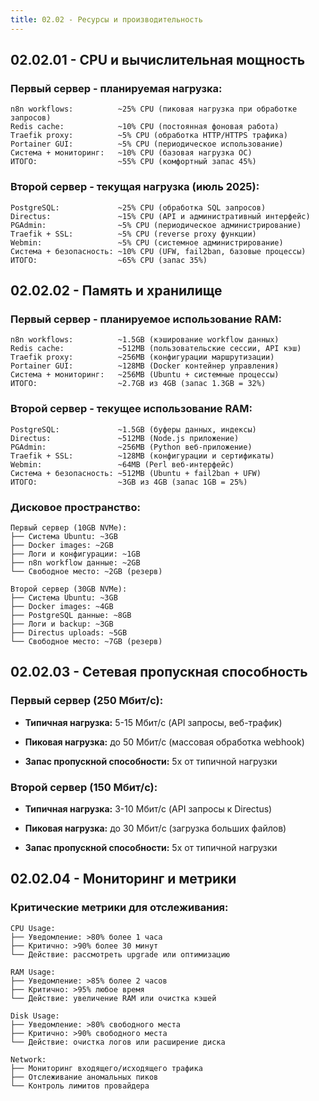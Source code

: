 ```yaml
---
title: 02.02 - Ресурсы и производительность
---
```


## 02\.02.01 - CPU и вычислительная мощность

### Первый сервер - планируемая нагрузка:

```
n8n workflows:          ~25% CPU (пиковая нагрузка при обработке запросов)
Redis cache:            ~10% CPU (постоянная фоновая работа)
Traefik proxy:          ~5% CPU (обработка HTTP/HTTPS трафика)
Portainer GUI:          ~5% CPU (периодическое использование)
Система + мониторинг:   ~10% CPU (базовая нагрузка ОС)
ИТОГО:                  ~55% CPU (комфортный запас 45%)
```

### Второй сервер - текущая нагрузка (июль 2025):

```
PostgreSQL:             ~25% CPU (обработка SQL запросов)
Directus:               ~15% CPU (API и административный интерфейс)
PGAdmin:                ~5% CPU (периодическое администрирование)
Traefik + SSL:          ~5% CPU (reverse proxy функции)
Webmin:                 ~5% CPU (системное администрирование)
Система + безопасность: ~10% CPU (UFW, fail2ban, базовые процессы)
ИТОГО:                  ~65% CPU (запас 35%)
```

## 02\.02.02 - Память и хранилище

### Первый сервер - планируемое использование RAM:

```
n8n workflows:          ~1.5GB (кэширование workflow данных)
Redis cache:            ~512MB (пользовательские сессии, API кэш)
Traefik proxy:          ~256MB (конфигурации маршрутизации)
Portainer GUI:          ~128MB (Docker контейнер управления)
Система + мониторинг:   ~256MB (Ubuntu + системные процессы)
ИТОГО:                  ~2.7GB из 4GB (запас 1.3GB = 32%)
```

### Второй сервер - текущее использование RAM:

```
PostgreSQL:             ~1.5GB (буферы данных, индексы)
Directus:               ~512MB (Node.js приложение)
PGAdmin:                ~256MB (Python веб-приложение)
Traefik + SSL:          ~128MB (конфигурации и сертификаты)
Webmin:                 ~64MB (Perl веб-интерфейс)
Система + безопасность: ~512MB (Ubuntu + fail2ban + UFW)
ИТОГО:                  ~3GB из 4GB (запас 1GB = 25%)
```

### Дисковое пространство:

```
Первый сервер (10GB NVMe):
├── Система Ubuntu: ~3GB
├── Docker images: ~2GB
├── Логи и конфигурации: ~1GB
├── n8n workflow данные: ~2GB
└── Свободное место: ~2GB (резерв)

Второй сервер (30GB NVMe):
├── Система Ubuntu: ~3GB
├── Docker images: ~4GB
├── PostgreSQL данные: ~8GB
├── Логи и backup: ~3GB
├── Directus uploads: ~5GB
└── Свободное место: ~7GB (резерв)
```

## 02\.02.03 - Сетевая пропускная способность

### Первый сервер (250 Мбит/с):

-  **Типичная нагрузка:** 5-15 Мбит/с (API запросы, веб-трафик)

-  **Пиковая нагрузка:** до 50 Мбит/с (массовая обработка webhook)

-  **Запас пропускной способности:** 5x от типичной нагрузки

### Второй сервер (150 Мбит/с):

-  **Типичная нагрузка:** 3-10 Мбит/с (API запросы к Directus)

-  **Пиковая нагрузка:** до 30 Мбит/с (загрузка больших файлов)

-  **Запас пропускной способности:** 5x от типичной нагрузки

## 02\.02.04 - Мониторинг и метрики

### Критические метрики для отслеживания:

```
CPU Usage:
├── Уведомление: >80% более 1 часа
├── Критично: >90% более 30 минут
└── Действие: рассмотреть upgrade или оптимизацию

RAM Usage:
├── Уведомление: >85% более 2 часов
├── Критично: >95% любое время
└── Действие: увеличение RAM или очистка кэшей

Disk Usage:
├── Уведомление: >80% свободного места
├── Критично: >90% свободного места
└── Действие: очистка логов или расширение диска

Network:
├── Мониторинг входящего/исходящего трафика
├── Отслеживание аномальных пиков
└── Контроль лимитов провайдера
```